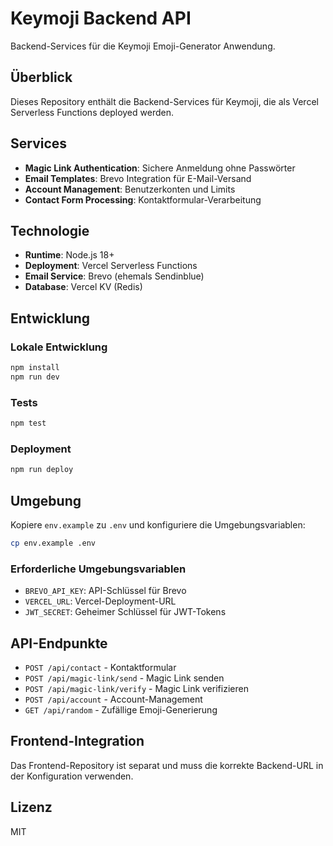 # Keymoji Backend API

Backend-Services für die Keymoji Emoji-Generator Anwendung.

## Überblick

Dieses Repository enthält die Backend-Services für Keymoji, die als Vercel Serverless Functions deployed werden.

## Services

-   **Magic Link Authentication**: Sichere Anmeldung ohne Passwörter
-   **Email Templates**: Brevo Integration für E-Mail-Versand
-   **Account Management**: Benutzerkonten und Limits
-   **Contact Form Processing**: Kontaktformular-Verarbeitung

## Technologie

-   **Runtime**: Node.js 18+
-   **Deployment**: Vercel Serverless Functions
-   **Email Service**: Brevo (ehemals Sendinblue)
-   **Database**: Vercel KV (Redis)

## Entwicklung

### Lokale Entwicklung

```bash
npm install
npm run dev
```

### Tests

```bash
npm test
```

### Deployment

```bash
npm run deploy
```

## Umgebung

Kopiere `env.example` zu `.env` und konfiguriere die Umgebungsvariablen:

```bash
cp env.example .env
```

### Erforderliche Umgebungsvariablen

-   `BREVO_API_KEY`: API-Schlüssel für Brevo
-   `VERCEL_URL`: Vercel-Deployment-URL
-   `JWT_SECRET`: Geheimer Schlüssel für JWT-Tokens

## API-Endpunkte

-   `POST /api/contact` - Kontaktformular
-   `POST /api/magic-link/send` - Magic Link senden
-   `POST /api/magic-link/verify` - Magic Link verifizieren
-   `POST /api/account` - Account-Management
-   `GET /api/random` - Zufällige Emoji-Generierung

## Frontend-Integration

Das Frontend-Repository ist separat und muss die korrekte Backend-URL in der Konfiguration verwenden.

## Lizenz

MIT
